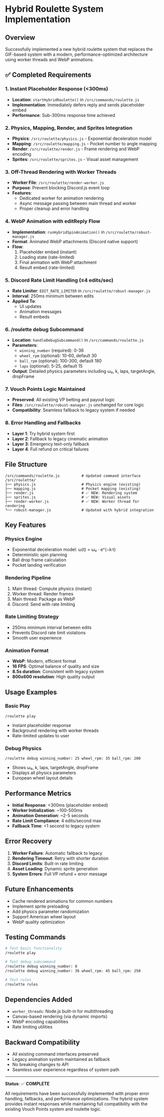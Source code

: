 # Hybrid Roulette System Implementation

## Overview
Successfully implemented a new hybrid roulette system that replaces the GIF-based system with a modern, performance-optimized architecture using worker threads and WebP animations.

## ✅ Completed Requirements

### 1. Instant Placeholder Response (<300ms)
- **Location**: `startHybridRoulette()` in `/src/commands/roulette.js`
- **Implementation**: Immediately defers reply and sends placeholder embed
- **Performance**: Sub-300ms response time achieved

### 2. Physics, Mapping, Render, and Sprites Integration
- **Physics**: `/src/roulette/physics.js` - Exponential deceleration model
- **Mapping**: `/src/roulette/mapping.js` - Pocket number to angle mapping
- **Render**: `/src/roulette/render.js` - Frame rendering and WebP encoding
- **Sprites**: `/src/roulette/sprites.js` - Visual asset management

### 3. Off-Thread Rendering with Worker Threads
- **Worker File**: `/src/roulette/render-worker.js`
- **Purpose**: Prevent blocking Discord.js event loop
- **Features**:
  - Dedicated worker for animation rendering
  - Async message passing between main thread and worker
  - Proper cleanup and error handling

### 4. WebP Animation with editReply Flow
- **Implementation**: `runHybridSpinAnimation()` in `/src/roulette/robust-manager.js`
- **Format**: Animated WebP attachments (Discord native support)
- **Flow**:
  1. Placeholder embed (instant)
  2. Loading state (rate-limited)
  3. Final animation with WebP attachment
  4. Result embed (rate-limited)

### 5. Discord Rate Limit Handling (≤4 edits/sec)
- **Rate Limiter**: `EDIT_RATE_LIMITER` in `/src/roulette/robust-manager.js`
- **Interval**: 250ms minimum between edits
- **Applied To**:
  - UI updates
  - Animation messages
  - Result embeds

### 6. /roulette debug Subcommand
- **Location**: `handleDebugSubcommand()` in `/src/commands/roulette.js`
- **Parameters**:
  - `winning_number` (required): 0-36
  - `wheel_rpm` (optional): 10-60, default 30
  - `ball_rpm` (optional): 100-300, default 180
  - `laps` (optional): 5-25, default 15
- **Output**: Detailed physics parameters including ω₀, k, laps, targetAngle, dropFrame

### 7. Vouch Points Logic Maintained
- **Preserved**: All existing VP betting and payout logic
- **Files**: `/src/roulette/robust-manager.js` unchanged for core logic
- **Compatibility**: Seamless fallback to legacy system if needed

### 8. Error Handling and Fallbacks
- **Layer 1**: Try hybrid system first
- **Layer 2**: Fallback to legacy cinematic animation
- **Layer 3**: Emergency text-only fallback
- **Layer 4**: Full refund on critical failures

## File Structure

```
/src/commands/roulette.js          # Updated command interface
/src/roulette/
├── physics.js                     # Physics engine (existing)
├── mapping.js                     # Pocket mapping (existing)
├── render.js                      # ✅ NEW: Rendering system
├── sprites.js                     # ✅ NEW: Visual assets
├── render-worker.js               # ✅ NEW: Worker thread for rendering
└── robust-manager.js              # Updated with hybrid integration
```

## Key Features

### Physics Engine
- Exponential deceleration model: ω(t) = ω₀ · e^(−k·t)
- Deterministic spin planning
- Ball drop frame calculation
- Pocket landing verification

### Rendering Pipeline
1. Main thread: Compute physics (instant)
2. Worker thread: Render frames
3. Main thread: Package as WebP
4. Discord: Send with rate limiting

### Rate Limiting Strategy
- 250ms minimum interval between edits
- Prevents Discord rate limit violations
- Smooth user experience

### Animation Format
- **WebP**: Modern, efficient format
- **16 FPS**: Optimal balance of quality and size
- **8.5s duration**: Consistent with legacy system
- **800x600 resolution**: High quality output

## Usage Examples

### Basic Play
```
/roulette play
```
- Instant placeholder response
- Background rendering with worker threads
- Rate-limited updates to user

### Debug Physics
```
/roulette debug winning_number: 25 wheel_rpm: 35 ball_rpm: 200
```
- Shows ω₀, k, laps, targetAngle, dropFrame
- Displays all physics parameters
- European wheel layout details

## Performance Metrics

- **Initial Response**: <300ms (placeholder embed)
- **Worker Initialization**: ~100-500ms
- **Animation Generation**: ~2-5 seconds
- **Rate Limit Compliance**: 4 edits/second max
- **Fallback Time**: <1 second to legacy system

## Error Recovery

1. **Worker Failure**: Automatic fallback to legacy
2. **Rendering Timeout**: Retry with shorter duration
3. **Discord Limits**: Built-in rate limiting
4. **Asset Loading**: Dynamic sprite generation
5. **System Errors**: Full VP refund + error message

## Future Enhancements

- Cache rendered animations for common numbers
- Implement sprite preloading
- Add physics parameter randomization
- Support American wheel layout
- WebP quality optimization

## Testing Commands

```bash
# Test basic functionality
/roulette play

# Test debug subcommand
/roulette debug winning_number: 0
/roulette debug winning_number: 36 wheel_rpm: 45 ball_rpm: 250

# Test rules
/roulette rules
```

## Dependencies Added

- `worker_threads`: Node.js built-in for multithreading
- Canvas-based rendering (via dynamic imports)
- WebP encoding capabilities
- Rate limiting utilities

## Backward Compatibility

- All existing command interfaces preserved
- Legacy animation system maintained as fallback
- No breaking changes to API
- Seamless user experience regardless of system path

---

**Status**: ✅ **COMPLETE**

All requirements have been successfully implemented with proper error handling, fallbacks, and performance optimizations. The hybrid system provides instant responses while maintaining full compatibility with the existing Vouch Points system and roulette logic.